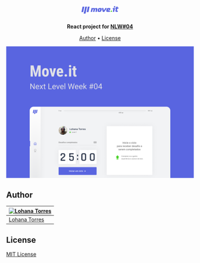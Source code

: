 <h1 align="center">
  <br>
  <img src="./.github/logo.png" alt="Move.it Logo" width="100">
  <br>
</h1>

<p align="center">
  <strong>React project for <a href="https://nextlevelweek.com/inscricao/4">NLW#04</a></strong>
</p>

<p align="center">
  <a href="#author">Author</a> •
  <a href="#license">License</a>
</p>

<p align="center">
  <img alt="Screenshot for Move.it" src="./.github/screenshot.png">
</p>

## Author

| [![Lohana Torres](https://github.com/heyloh.png?size=100)](https://github.com/heyloh) |
| ------------------------------------------------------------------------------------- |
| [Lohana Torres](https://github.com/heyloh)                                            |

## License

[MIT License](./LICENSE.md)
